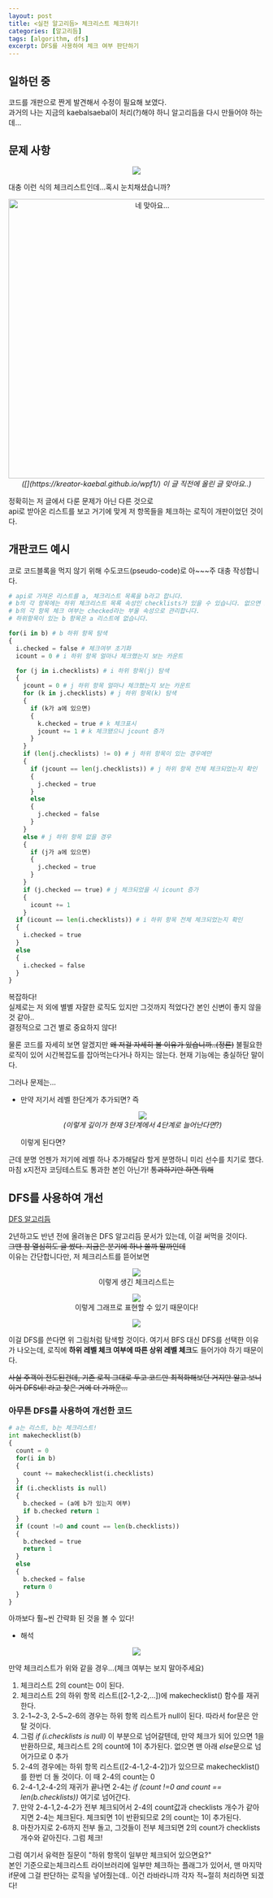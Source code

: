 ```yaml
---
layout: post
title: <실전 알고리듬> 체크리스트 체크하기!
categories: [알고리듬]
tags: [algorithm, dfs]
excerpt: DFS를 사용하여 체크 여부 판단하기
---
```


## 일하던 중
코드를 개판으로 짠게 발견해서 수정이 필요해 보였다.  
과거의 나는 지금의 kaebalsaebal이 처리(?)해야 하니 알고리듬을 다시 만들어야 하는데...

## 문제 사항

<p align="center">
  <img src="https://velog.velcdn.com/images/kaebalkreator/post/d4cabca4-175f-4e1e-b1fb-1d77e950d350/image.png" />
</p>

대충 이런 식의 체크리스트인데...혹시 눈치채셨습니까?

<p align="center">
  <img src="https://velog.velcdn.com/images/kaebalkreator/post/f1448d9e-aa5c-4b4c-b0af-0c8f7f3d00e0/image.png" alt="네 맞아요..." width="550" /><br>
  <i>([](https://kreator-kaebal.github.io/wpf1/) 이 글 직전에 올린 글 맞아요..)</i>
</p>

정확히는 저 글에서 다룬 문제가 아닌 다른 것으로  
api로 받아온 리스트를 보고 거기에 맞게 저 항목들을 체크하는 로직이 개판이었던 것이다.

## 개판코드 예시

코로 코드블록을 먹지 않기 위해 수도코드(pseudo-code)로 아~~~주 대충 작성합니다.

```python
# api로 가져온 리스트를 a, 체크리스트 목록을 b라고 합니다.
# b의 각 항목에는 하위 체크리스트 목록 속성인 checklists가 있을 수 있습니다. 없으면 null
# b의 각 항목 체크 여부는 checked라는 부울 속성으로 관리합니다.
# 하위항목이 있는 b 항목은 a 리스트에 없습니다.

for(i in b) # b 하위 항목 탐색
{
  i.checked = false # 체크여부 초기화
  icount = 0 # i 하위 항목 얼마나 체크했는지 보는 카운트

  for (j in i.checklists) # i 하위 항목(j) 탐색
  {
    jcount = 0 # j 하위 항목 얼마나 체크했는지 보는 카운트
    for (k in j.checklists) # j 하위 항목(k) 탐색
    {
      if (k가 a에 있으면)
      {	
        k.checked = true # k 체크표시
        jcount += 1 # k 체크됐으니 jcount 증가
      }
    }
    if (len(j.checklists) != 0) # j 하위 항목이 있는 경우에만
    {
      if (jcount == len(j.checklists)) # j 하위 항목 전체 체크되었는지 확인
      {
        j.checked = true
      }
      else
      {
        j.checked = false
      }
    }
    else # j 하위 항목 없을 경우
    {
      if (j가 a에 있으면)
      {
        j.checked = true
      }
    }
    if (j.checked == true) # j 체크되었을 시 icount 증가
    {
      icount += 1
    }
  if (icount == len(i.checklists)) # i 하위 항목 전체 체크되었는지 확인
  {
    i.checked = true
  }
  else
  {
    i.checked = false
  }
}      
```

복잡하다!  
실제로는 저 외에 별별 자잘한 로직도 있지만 그것까지 적었다간 본인 신변이 좋지 않을것 같아..  
결정적으로 그건 별로 중요하지 않다!

물론 코드를 자세히 보면 알겠지만 ~~왜 저걸 자세히 볼 이유가 있습니까..(정론)~~ 불필요한 로직이 있어 시간복잡도를 잡아먹는다거나 하지는 않는다. 현재 기능에는 충실하단 말이다.

그러나 문제는...
* 만약 저기서 레벨 한단계가 추가되면? 즉 
  <p align="center">
  <img src="https://velog.velcdn.com/images/kaebalkreator/post/d2484f3f-03a8-4761-b83a-f076c99914b8/image.png" /><br>
  <i>(이렇게 깊이가 현재 3단계에서 4단계로 늘어난다면?)</i>
  </p>
  이렇게 된다면?

근데 분명 언젠가 저기에 레벨 하나 추가해달라 할게 분명하니 미리 선수를 치기로 했다.  
마침 x지전자 코딩테스트도 통과한 본인 아닌가! ~~통과하기만 하면 뭐해~~

## DFS를 사용하여 개선

[DFS 알고리듬](https://kreator-kaebal.github.io/algorithm1/)

2년하고도 반년 전에 올려놓은 DFS 알고리듬 문서가 있는데, 이걸 써먹을 것이다.  
~~그땐 참 열심히도 글 썼다. 지금은 분기에 하나 쓸까 말까인데~~  
이유는 간단합니다만, 저 체크리스트를 뜯어보면

<p align="center">
  <img src="https://velog.velcdn.com/images/kaebalkreator/post/103d7bef-d69e-4d96-be13-635d5a09aed7/image.png" /><br>
  이렇게 생긴 체크리스트는
</p>

<p align="center">
  <img src="https://velog.velcdn.com/images/kaebalkreator/post/1659da83-9050-4ab5-8d01-91fbfd7cd6d7/image.png" /><br>
  이렇게 그래프로 표현할 수 있기 때문이다!
</p>

<p align="center">
  <img src="https://velog.velcdn.com/images/kaebalkreator/post/d90478b0-69db-430b-b95e-d0ac1e038fb0/image.gif" /><br>
</p>

이걸 DFS를 쓴다면 위 그림처럼 탐색할 것이다. 여기서 BFS 대신 DFS를 선택한 이유가 나오는데, 
로직에 **하위 레벨 체크 여부에 따른 상위 레벨 체크**도 들어가야 하기 때문이다.

~~사실 주객이 전도된건데, 기존 로직 그대로 두고 코드만 최적화해보던 거지만 알고 보니 이거 DFS네! 라고 찾은 거에 더 가까운...~~

### 아무튼 DFS를 사용하여 개선한 코드

```python
# a는 리스트, b는 체크리스트!
int makechecklist(b)
{
  count = 0
  for(i in b)
  {
    count += makechecklist(i.checklists)
  }
  if (i.checklists is null)
  {
    b.checked = (a에 b가 있는지 여부)
    if b.checked return 1
  }
  if (count !=0 and count == len(b.checklists))
  {
    b.checked = true
    return 1
  }
  else
  {
  	b.checked = false
    return 0
  }
}
```

아까보다 훨~씬 간략화 된 것을 볼 수 있다!

* 해석

<p align="center">
  <img src="https://velog.velcdn.com/images/kaebalkreator/post/470bcf66-2e8a-4dca-96ac-13eba954a160/image.png" />
</p>

만약 체크리스트가 위와 같을 경우...(체크 여부는 보지 말아주세요)

1. 체크리스트 2의 count는 0이 된다.
2. 체크리스트 2의 하위 항목 리스트([2-1,2-2,...])에 makechecklist() 함수를 재귀한다.
3. 2-1~2-3, 2-5~2-6의 경우는 하위 항목 리스트가 null이 된다. 따라서 for문은 안 탈 것이다.
4. 그럼 *if (i.checklists is null)* 이 부분으로 넘어갈텐데, 만약 체크가 되어 있으면 1을 반환하므로, 체크리스트 2의 count에 1이 추가된다. 없으면 맨 아래 *else*문으로 넘어가므로 0 추가
5. 2-4의 경우에는 하위 항목 리스트([2-4-1,2-4-2])가 있으므로 makechecklist()를 한번 더 돌 것이다. 이 때 2-4의 count는 0
6. 2-4-1,2-4-2의 재귀가 끝나면 2-4는 *if (count !=0 and count == len(b.checklists))* 여기로 넘어간다.
7. 만약 2-4-1,2-4-2가 전부 체크되어서 2-4의 count값과 checklists 개수가 같아지면 2-4는 체크된다. 체크되면 1이 반환되므로 2의 count는 1이 추가된다.
8. 마찬가지로 2-6까지 전부 돌고, 그것들이 전부 체크되면 2의 count가 checklists 개수와 같아진다. 그럼 체크!

그럼 여기서 유력한 질문이 "하위 항목이 일부만 체크되어 있으면요?"  
본인 기준으로는체크리스트 라이브러리에 일부만 체크하는 플래그가 있어서, 맨 마지막 if문에 그걸 판단하는 로직을 넣어줬는데.. 이건 라바라니까 각자 적~절히 처리하면 되겠다!